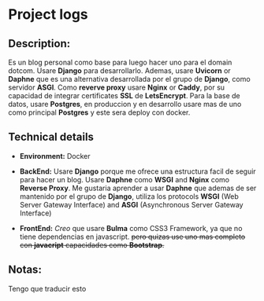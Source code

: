 # Project logs

## **Description:** 
Es un blog personal como base para luego hacer uno para el domain dotcom. Usare **Django** para desarrollarlo. Ademas, usare **Uvicorn** or **Daphne** que es una alternativa desarrollada por el grupo de **Django**, como servidor **ASGI**.
Como **reverve proxy** usare **Nginx** or **Caddy**, por su capacidad de integrar certificates **SSL** de **LetsEncrypt**. Para la base de datos, usare **Postgres**, en produccion y en desarrollo usare mas de uno como principal **Postgres** y este sera deploy con docker.

## Technical details
- **Environment:** Docker

- **BackEnd:** Usare **Django** porque me ofrece una estructura facil de seguir para hacer un blog.
Usare **Daphne** como **WSGI** and **Nginx** como **Reverse Proxy**. Me gustaria aprender a usar 
**Daphne** que ademas de ser mantenido por el grupo de **Django**, utiliza los protocols **WSGI**
(Web Server Gateway Interface) and **ASGI** (Asynchronous Server Gateway Interface)

- **FrontEnd:** *Creo* que usare **Bulma** como CSS3 Framework, ya que no tiene dependencias en javascript. ~~pero quizas use uno mas completo con **javacript** capacidades como **Bootstrap**.~~

## Notas:
Tengo que traducir esto


